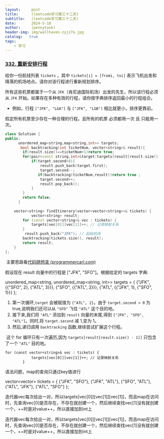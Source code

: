 ```yaml
---
layout:     post
title:      (leetcode学习第三十二天)
subtitle:   (leetcode学习第三十二天)
date:       2024-5-18
author:     (pennytask)
header-img: img/wallhaven-zyjz7o.jpg
catalog:   true
tags:
    - 学习
---
```

### [332. 重新安排行程](https://leetcode.cn/problems/reconstruct-itinerary/)

给你一份航线列表 `tickets` ，其中 `tickets[i] = [fromi, toi]` 表示飞机出发和降落的机场地点。请你对该行程进行重新规划排序。

所有这些机票都属于一个从 `JFK`（肯尼迪国际机场）出发的先生，所以该行程必须从 `JFK` 开始。如果存在多种有效的行程，请你按字典排序返回最小的行程组合。

- 例如，行程 `["JFK", "LGA"]` 与 `["JFK", "LGB"]` 相比就更小，排序更靠前。

假定所有机票至少存在一种合理的行程。且所有的机票 必须都用一次 且 只能用一次。

 

```c++
class Solution {
public:
      unordered_map<string,map<string,int>> targets;
       bool backtracking(int ticketNum, vector<string>& result){
        if(result.size()==ticketNum+1)return true;
        for(pair<const string,int>&target:targets[result[result.size()-1]]){
            if(target.second>0){
                result.push_back(target.first);
                target.second--;
               if(backtracking(ticketNum,result))return true ;
                target.second++;
                result.pop_back();
            }
        }
        return false;
      }
    
    vector<string> findItinerary(vector<vector<string>>& tickets) {
            vector<string> result;
        for (const vector<string>& vec : tickets) {
            targets[vec[0]][vec[1]]++; // 记录映射关系
        }
         result.push_back("JFK"); // 起始机场
        backtracking(tickets.size(), result);
        return result;
    }
};
```

​      主要思路看[代码随想录 (programmercarl.com)](https://programmercarl.com/0332.重新安排行程.html#思路)

  

假设现在 result 向量中的行程是 ["JFK", "SFO"]。根据给定的 targets 字典:

unordered_map<string, unordered_map<string, int>> targets = {
    {"JFK", {{"SFO", 2}, {"ATL", 3}}},
    {"SFO", {{"ATL", 2}}},
    {"ATL", {{"JFK", 1}, {"SFO", 1}}}
};

1. 第一次循环,`target` 会被赋值为 `{"ATL", 2}`。由于 `target.second > 0` 为 true,说明我们还可以从 `"SFO"` 飞往 `"ATL"` 这个目的地。
2. 接下来,我们将 `"ATL"` 添加到 `result` 向量的末尾,得到 `["JFK", "SFO", "ATL"]`。同时,将 `target.second` 减 1,变为 1。
3. 然后,递归调用 `backtracking` 函数,继续尝试扩展这个行程。

​       这个 for 循环只有一次遍历,因为 `targets[result[result.size() - 1]]` 只包含了一个 `"ATL"` 目的地。





```
for (const vector<string>& vec : tickets) {
            targets[vec[0]][vec[1]]++; // 记录映射关系
        }
```

   语法问题，map的查询只通过key值进行

vector<vector<string>> tickets = {
    {"JFK", "SFO"},
    {"JFK", "ATL"},
    {"SFO", "ATL"},
    {"ATL", "JFK"},
    {"ATL", "SFO"}
};

​    迭代器vec每次给出一对，所以targets[vec[0]][vec[1]][vec[1]]，而且map在访问时，先查询vec[0]是否存在，不存在就创建一个，然后继续查找vec[1]没有就创建一个，++时是对value++，所以直接加到int上




​    迭代器vec每次给出一对，所以targets[vec[0]][vec[1]][vec[1]]，而且map在访问时，先查询vec[0]是否存在，不存在就创建一个，然后继续查找vec[1]没有就创建一个，++时是对value++，所以直接加到int上
